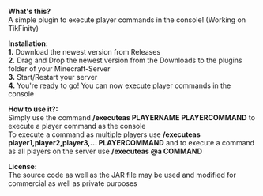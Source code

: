 **What's this?** <br>
A simple plugin to execute player commands in the console! (Working on TikFinity)

**Installation:** <br>
**1.** Download the newest version from Releases <br>
**2.** Drag and Drop the newest version from the Downloads to the plugins folder of your Minecraft-Server <br>
**3.** Start/Restart your server <br>
**4.** You're ready to go! You can now execute player commands in the console <br>

**How to use it?:** <br>
Simply use the command **/executeas PLAYERNAME PLAYERCOMMAND** to execute a player command as the console<br>
To execute a command as multiple players use **/executeas player1,player2,player3,... PLAYERCOMMAND** and to execute a command as all players on the server use **/executeas @a COMMAND** <br> 

**License:** <br>
The source code as well as the JAR file may be used and modified for commercial as well as private purposes <br>

